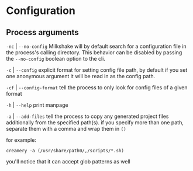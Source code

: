 # Configuration

## Process arguments

`-nc` | `--no-config`
Milkshake will by default search for a configuration file in the process's calling directory. This behavior can be disabled by passing the `--no-config` boolean option to the cli.

`-c` | `--config`
explicit format for setting config file path, by default if you set one anonymous argument it will be read in as the config path.

`-cf` | `--config-format`
tell the process to only look for config files of a given format

`-h` | `--help`
print manpage

`-a` | `--add-files`
tell the process to copy any generated project files additionally from the specified path(s). if you specify more than one path, separate them with a comma and wrap them in `()`

for example:

```
creamery -a (/usr/share/path0/,/scripts/*.sh)
```

you'll notice that it can accept glob patterns as well

